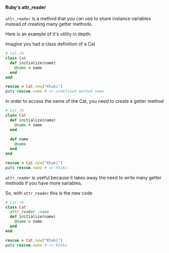#### Ruby's attr_reader

`attr_reader` is a method that you can use to share instance variables instead of creating many getter methods. 

Here is an example of it's utility in depth:

Imagine you had a class definition of a Cat

```Ruby
# cat.rb
class Cat
  def initialize(name)
    @name = name
  end
end

rescue = Cat.new("Khaki")
puts rescue.name # => undefined method name

```

In order to access the name of the Cat, you need to create a getter method

```Ruby
# cat.rb
class Cat
  def initialize(name)
    @name = name
  end
   
  def name
    @name
  end
end

rescue = Cat.new("Khaki")
puts rescue.name # => Khaki

```

`attr_reader` is useful because it takes away the need to write many getter methods if you have more variables.

So, with `attr_reader` this is the new code

```Ruby
# cat.rb
class Cat
  attr_reader :name
  def initialize(name)
    @name = name
  end
end

rescue = Cat.new("Khaki")
puts rescue.name # => Khaki

```
